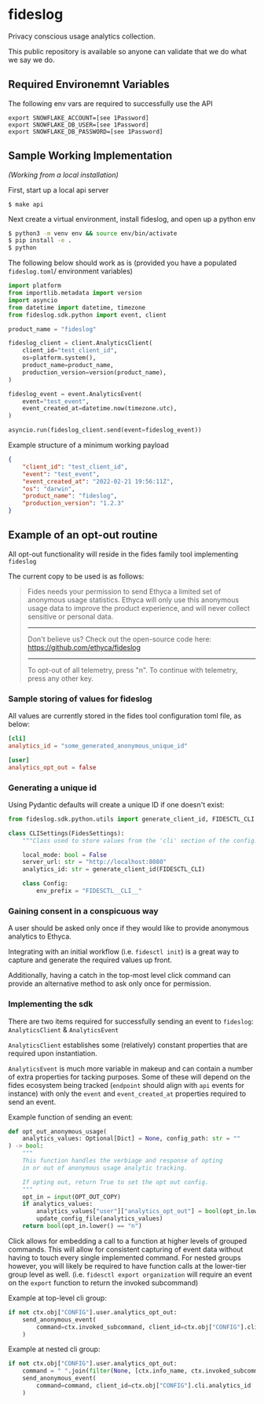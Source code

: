 # fideslog
Privacy conscious usage analytics collection.

This public repository is available so anyone can validate that we do what we say we do.


## Required Environemnt Variables

The following env vars are required to successfully use the API

```
export SNOWFLAKE_ACCOUNT=[see 1Password]
export SNOWFLAKE_DB_USER=[see 1Password]
export SNOWFLAKE_DB_PASSWORD=[see 1Password]
```

## Sample Working Implementation
_(Working from a local installation)_

First, start up a local api server
```
$ make api
```

Next create a virtual environment, install fideslog, and open up a python env
```bash
$ python3 -m venv env && source env/bin/activate
$ pip install -e .
$ python
```

The following below should work as is (provided you have a populated `fideslog.toml`/ environment variables)
```python
import platform
from importlib.metadata import version
import asyncio
from datetime import datetime, timezone
from fideslog.sdk.python import event, client

product_name = "fideslog"

fideslog_client = client.AnalyticsClient(
    client_id="test_client_id",
    os=platform.system(),
    product_name=product_name,
    production_version=version(product_name),
)

fideslog_event = event.AnalyticsEvent(
    event="test_event",
    event_created_at=datetime.now(timezone.utc),
)

asyncio.run(fideslog_client.send(event=fideslog_event))
```

Example structure of a minimum working payload
```json
{
    "client_id": "test_client_id",
    "event": "test_event",
    "event_created_at": "2022-02-21 19:56:11Z",
    "os": "darwin",
    "product_name": "fideslog",
    "production_version": "1.2.3"
}
```


## Example of an opt-out routine

All opt-out functionality will reside in the fides family tool implementing `fideslog`

The current copy to be used is as follows:
> Fides needs your permission to send Ethyca a limited set of anonymous usage statistics.
> Ethyca will only use this anonymous usage data to improve the product experience, and will never collect sensitive or personal data.
> 
> ***
> Don't believe us? Check out the open-source code here:
>     https://github.com/ethyca/fideslog 
> ***
> 
> To opt-out of all telemetry, press "n". To continue with telemetry, press any other key.


### Sample storing of values for fideslog
All values are currently stored in the fides tool configuration toml file, as below:
```toml
[cli]
analytics_id = "some_generated_anonymous_unique_id"

[user]
analytics_opt_out = false
```


### Generating a unique id

Using Pydantic defaults will create a unique ID if one doesn't exist:

```python
from fideslog.sdk.python.utils import generate_client_id, FIDESCTL_CLI

class CLISettings(FidesSettings):
    """Class used to store values from the 'cli' section of the config."""

    local_mode: bool = False
    server_url: str = "http://localhost:8080"
    analytics_id: str = generate_client_id(FIDESCTL_CLI)

    class Config:
        env_prefix = "FIDESCTL__CLI__"
```


### Gaining consent in a conspicuous way


A user should be asked only once if they would like to provide anonymous analytics to Ethyca.

Integrating with an initial workflow (i.e. `fidesctl init`) is a great way to capture and generate the required values up front.

Additionally, having a catch in the top-most level click command can provide an alternative method to ask only once for permission.


### Implementing the sdk

There are two items required for successfully sending an event to `fideslog`: `AnalyticsClient` & `AnalyticsEvent`

`AnalyticsClient` establishes some (relatively) constant properties that are required upon instantiation.

`AnalyticsEvent` is much more variable in makeup and can contain a number of extra properties for tacking purposes. Some of these will depend on the fides ecosystem being tracked (`endpoint` should align with `api` events for instance) with only the `event` and `event_created_at` properties required to send an event.

Example function of sending an event:
```python
def opt_out_anonymous_usage(
    analytics_values: Optional[Dict] = None, config_path: str = ""
) -> bool:
    """
    This function handles the verbiage and response of opting
    in or out of anonymous usage analytic tracking.

    If opting out, return True to set the opt out config.
    """
    opt_in = input(OPT_OUT_COPY)
    if analytics_values:
        analytics_values["user"]["analytics_opt_out"] = bool(opt_in.lower() == "n")
        update_config_file(analytics_values)
    return bool(opt_in.lower() == "n")
```


Click allows for embedding a call to a function at higher levels of grouped commands. This will allow for consistent capturing of event data without having to touch every single implemented command. For nested groups however, you will likely be required to have function calls at the lower-tier group level as well. (i.e. `fidesctl export organization` will require an event on the `export` function to return the invoked subcommand)

Example at top-level cli group:
```python
if not ctx.obj["CONFIG"].user.analytics_opt_out:
    send_anonymous_event(
        command=ctx.invoked_subcommand, client_id=ctx.obj["CONFIG"].cli.analytics_id
    )
```

Example at nested cli group:
```python
if not ctx.obj["CONFIG"].user.analytics_opt_out:
    command = " ".join(filter(None, [ctx.info_name, ctx.invoked_subcommand]))
    send_anonymous_event(
        command=command, client_id=ctx.obj["CONFIG"].cli.analytics_id
    )
```
